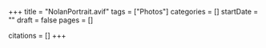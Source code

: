 +++
title = "NolanPortrait.avif"
tags = ["Photos"]
categories = []
startDate = ""
draft = false
pages = []

citations = []
+++
